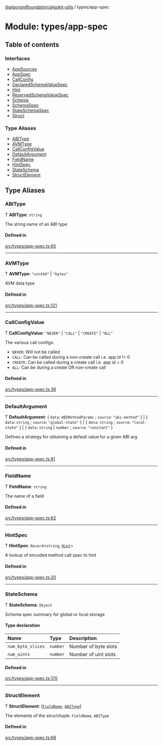 [@algorandfoundation/algokit-utils](../README.md) / types/app-spec

# Module: types/app-spec

## Table of contents

### Interfaces

- [AppSources](../interfaces/types_app_spec.AppSources.md)
- [AppSpec](../interfaces/types_app_spec.AppSpec.md)
- [CallConfig](../interfaces/types_app_spec.CallConfig.md)
- [DeclaredSchemaValueSpec](../interfaces/types_app_spec.DeclaredSchemaValueSpec.md)
- [Hint](../interfaces/types_app_spec.Hint.md)
- [ReservedSchemaValueSpec](../interfaces/types_app_spec.ReservedSchemaValueSpec.md)
- [Schema](../interfaces/types_app_spec.Schema.md)
- [SchemaSpec](../interfaces/types_app_spec.SchemaSpec.md)
- [StateSchemaSpec](../interfaces/types_app_spec.StateSchemaSpec.md)
- [Struct](../interfaces/types_app_spec.Struct.md)

### Type Aliases

- [ABIType](types_app_spec.md#abitype)
- [AVMType](types_app_spec.md#avmtype)
- [CallConfigValue](types_app_spec.md#callconfigvalue)
- [DefaultArgument](types_app_spec.md#defaultargument)
- [FieldName](types_app_spec.md#fieldname)
- [HintSpec](types_app_spec.md#hintspec)
- [StateSchema](types_app_spec.md#stateschema)
- [StructElement](types_app_spec.md#structelement)

## Type Aliases

### ABIType

Ƭ **ABIType**: `string`

The string name of an ABI type

#### Defined in

[src/types/app-spec.ts:65](https://github.com/algorandfoundation/algokit-utils-ts/blob/main/src/types/app-spec.ts#L65)

___

### AVMType

Ƭ **AVMType**: ``"uint64"`` \| ``"bytes"``

AVM data type

#### Defined in

[src/types/app-spec.ts:121](https://github.com/algorandfoundation/algokit-utils-ts/blob/main/src/types/app-spec.ts#L121)

___

### CallConfigValue

Ƭ **CallConfigValue**: ``"NEVER"`` \| ``"CALL"`` \| ``"CREATE"`` \| ``"ALL"``

The various call configs:
 * `NEVER`: Will not be called
 * `CALL`: Can be called during a non-create call i.e. app id != 0
 * `CREATE`: Can be called during a create call i.e. app id = 0
 * `ALL`: Can be during a create OR non-create call

#### Defined in

[src/types/app-spec.ts:36](https://github.com/algorandfoundation/algokit-utils-ts/blob/main/src/types/app-spec.ts#L36)

___

### DefaultArgument

Ƭ **DefaultArgument**: { `data`: `ABIMethodParams` ; `source`: ``"abi-method"``  } \| { `data`: `string` ; `source`: ``"global-state"``  } \| { `data`: `string` ; `source`: ``"local-state"``  } \| { `data`: `string` \| `number` ; `source`: ``"constant"``  }

Defines a strategy for obtaining a default value for a given ABI arg.

#### Defined in

[src/types/app-spec.ts:81](https://github.com/algorandfoundation/algokit-utils-ts/blob/main/src/types/app-spec.ts#L81)

___

### FieldName

Ƭ **FieldName**: `string`

The name of a field

#### Defined in

[src/types/app-spec.ts:62](https://github.com/algorandfoundation/algokit-utils-ts/blob/main/src/types/app-spec.ts#L62)

___

### HintSpec

Ƭ **HintSpec**: `Record`<`string`, [`Hint`](../interfaces/types_app_spec.Hint.md)\>

A lookup of encoded method call spec to hint

#### Defined in

[src/types/app-spec.ts:20](https://github.com/algorandfoundation/algokit-utils-ts/blob/main/src/types/app-spec.ts#L20)

___

### StateSchema

Ƭ **StateSchema**: `Object`

Schema spec summary for global or local storage

#### Type declaration

| Name | Type | Description |
| :------ | :------ | :------ |
| `num_byte_slices` | `number` | Number of byte slots |
| `num_uints` | `number` | Number of uint slots |

#### Defined in

[src/types/app-spec.ts:170](https://github.com/algorandfoundation/algokit-utils-ts/blob/main/src/types/app-spec.ts#L170)

___

### StructElement

Ƭ **StructElement**: [[`FieldName`](types_app_spec.md#fieldname), [`ABIType`](types_app_spec.md#abitype)]

The elements of the struct/tuple: `FieldName`, `ABIType`

#### Defined in

[src/types/app-spec.ts:68](https://github.com/algorandfoundation/algokit-utils-ts/blob/main/src/types/app-spec.ts#L68)
